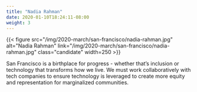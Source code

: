```yaml
---
title: "Nadia Rahman"
date: 2020-01-10T18:24:11-08:00
weight: 3
---
```


{{< figure src="/img/2020-march/san-francisco/nadia-rahman.jpg"
           alt="Nadia Rahman"
           link="/img/2020-march/san-francisco/nadia-rahman.jpg"
           class="candidate"
           width=250
           >}}

San Francisco is a birthplace for progress - whether that’s inclusion or
technology that transforms how we live. We must work collaboratively with tech
companies to ensure technology is leveraged to create more equity and
representation for marginalized communities.
